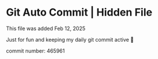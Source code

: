 # Git Auto Commit | Hidden File

This file was added Feb 12, 2025

Just for fun and keeping my daily git commit active 🤪

commit number: 465961
